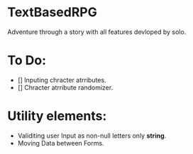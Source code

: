 # TextBasedRPG

Adventure through a story with all features devloped by solo.


# To Do:
* [] Inputing chracter atrributes.
* [] Chracter atrribute randomizer.


# Utility elements:
- Validiting user Input as non-null letters only **string**.
- Moving Data between Forms.

